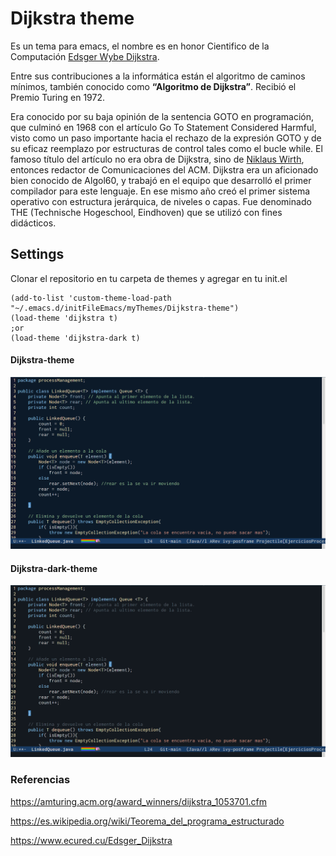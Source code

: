 # Dijkstra theme
Es un tema para emacs, el nombre es en honor Cientifico de la Computación [Edsger Wybe Dijkstra](https://en.wikipedia.org/wiki/Edsger_W._Dijkstra).


Entre  sus  contribuciones  a  la  informática están  el  algoritmo  de  caminos  mínimos, también   conocido   como   **“Algoritmo   de Dijkstra”**. Recibió el Premio Turing en 1972.

Era conocido por su baja opinión de la sentencia GOTO en programación, que culminó en 1968 con el artículo Go To Statement Considered Harmful, visto como un paso importante hacia el rechazo de la expresión GOTO y de su eficaz reemplazo por estructuras de control tales como el bucle while. El famoso título del artículo no era obra de Dijkstra, sino de [Niklaus Wirth](https://en.wikipedia.org/wiki/Niklaus_Wirth), entonces redactor de Comunicaciones del ACM. Dijkstra era un aficionado bien conocido de Algol60, y trabajó en el equipo que desarrolló el primer compilador para este lenguaje. En ese mismo año creó el primer sistema operativo con estructura jerárquica, de niveles o capas. Fue denominado THE (Technische Hogeschool, Eindhoven) que se utilizó con fines didácticos. 

## Settings
Clonar el repositorio en tu carpeta de themes y agregar en tu init.el

~~~
(add-to-list 'custom-theme-load-path "~/.emacs.d/initFileEmacs/myThemes/Dijkstra-theme")
(load-theme 'dijkstra t)
;or 
(load-theme 'dijkstra-dark t)

~~~

#### Dijkstra-theme
![Screenshot Dijkstra theme](./img/LinkedDijkstra.png)

#### Dijkstra-dark-theme
![Screenshot Dijkstra dark theme](./img/LinkedDijkstraDark.png)

### Referencias 
<https://amturing.acm.org/award_winners/dijkstra_1053701.cfm>

<https://es.wikipedia.org/wiki/Teorema_del_programa_estructurado>

<https://www.ecured.cu/Edsger_Dijkstra>


